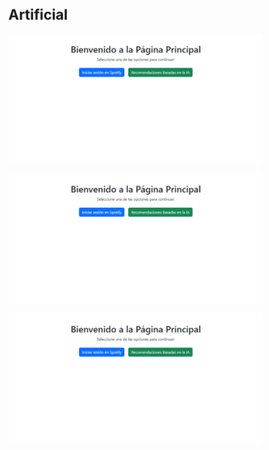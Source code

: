 # Artificial



![](https://github.com/Capi2023/Artificial/blob/main/imagens/Captura%20de%20pantalla%202024-10-03%20125221.png)

![](https://github.com/Capi2023/Artificial/blob/main/imagens/Captura%20de%20pantalla%202024-10-03%20125221.png)

![](https://github.com/Capi2023/Artificial/blob/main/imagens/Captura%20de%20pantalla%202024-10-03%20125221.png)
